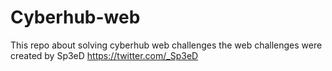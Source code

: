 # Cyberhub-web

This repo about solving cyberhub web challenges
the web challenges were created by Sp3eD https://twitter.com/_Sp3eD
